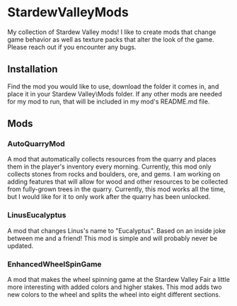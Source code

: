 # StardewValleyMods
My collection of Stardew Valley mods! I like to create mods that change game behavior as well as texture packs that alter the look of the game. Please reach out if you encounter any bugs.

## Installation
Find the mod you would like to use, download the folder it comes in, and place it in your Stardew Valley\Mods folder. If any other mods are needed for my mod to run, that will be included in my mod's README.md file.

## Mods
### AutoQuarryMod
A mod that automatically collects resources from the quarry and places them in the player's inventory every morning. Currently, this mod only collects stones from rocks and boulders, ore, and gems. I am working on adding features that will allow for wood and other resources to be collected from fully-grown trees in the quarry. Currently, this mod works all the time, but I would like for it to only work after the quarry has been unlocked.

### LinusEucalyptus
A mod that changes Linus's name to "Eucalyptus". Based on an inside joke between me and a friend! This mod is simple and will probably never be updated.

### EnhancedWheelSpinGame
A mod that makes the wheel spinning game at the Stardew Valley Fair a little more interesting with added colors and higher stakes. This mod adds two new colors to the wheel and splits the wheel into eight different sections.
